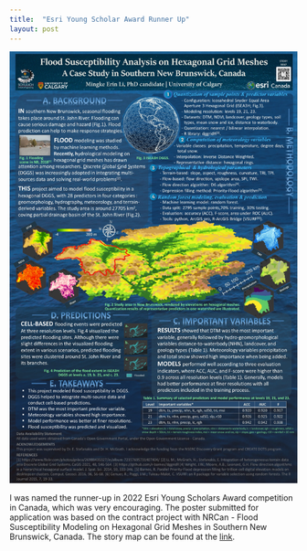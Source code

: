 ```yaml
---
title:  "Esri Young Scholar Award Runner Up"
layout: post
---
```


![poster](/assets/img/20220427/ESRI_poster_Li_2022.jpg)

I was named the runner-up in 2022 Esri Young Scholars Award competition in Canada, which was very encouraging. The poster submitted for application was based on the contract project with NRCan - Flood Susceptibility Modeling on Hexagonal Grid Meshes in Southern New Brunswick, Canada. The story map can be found at the [link]( https://storymaps.arcgis.com/stories/f2317e6814d0455a8ea4f2d4af2b0255). 
